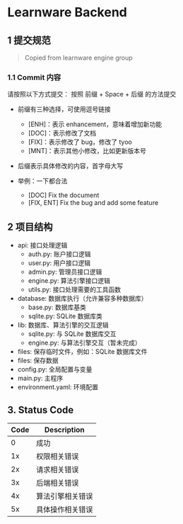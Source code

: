 # Learnware Backend

## 1 提交规范

> Copied from learnware engine group

### 1.1 Commit 内容

请按照以下方式提交：
按照 前缀 + Space + 后缀 的方法提交
* 前缀有三种选择，可使用逗号链接
  *  [ENH]：表示 enhancement，意味着增加新功能
  *  [DOC]：表示修改了文档
  *  [FIX]：表示修改了 bug，修改了 tyoo
  *  [MNT]：表示其他小修改，比如更新版本号

* 后缀表示具体修改的内容，首字母大写
  
* 举例：一下都合法
  * [DOC] Fix the document
  * [FIX, ENT] Fix the bug and add some feature



## 2 项目结构

* api: 接口处理逻辑
  * auth.py: 账户接口逻辑
  * user.py: 用户接口逻辑
  * admin.py: 管理员接口逻辑
  * engine.py: 算法引擎接口逻辑
  * utils.py: 接口处理需要的工具函数
* database: 数据库执行（允许兼容多种数据库）
  * base.py: 数据库基类
  * sqlite.py: SQLite 数据库类
* lib: 数据库、算法引擎的交互逻辑
  * sqlite.py: 与 SQLite 数据库交互
  * engine.py: 与算法引擎交互（暂未完成）
* files: 保存临时文件，例如：SQLite 数据库文件
* files: 保存数据
* config.py: 全局配置与变量
* main.py: 主程序
* environment.yaml: 环境配置

## 3. Status Code

| Code | Description |
| ---- | ---- |
|   0  | 成功     |
|  1x  | 权限相关错误     |
|  2x  | 请求相关错误    |
|  3x  | 后端相关错误     |
|  4x  | 算法引擎相关错误     |
|  5x  | 具体操作相关错误     |
